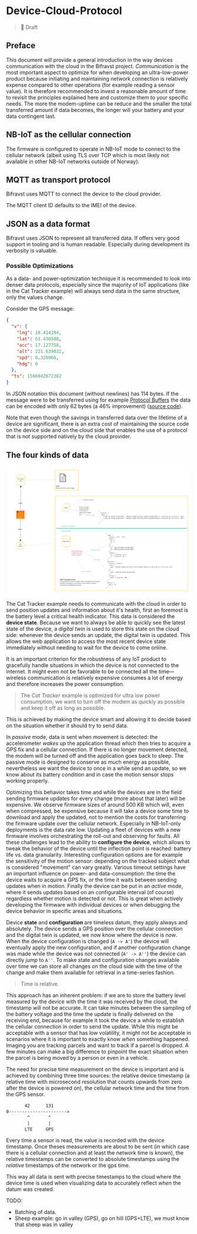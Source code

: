 # Device-Cloud-Protocol

> 🚧 Draft

## Preface

This document will provide a general introduction in the way devices
communication with the cloud in the Bifravst project. _Communication_ is the
most important aspect to optimize for when developing an ultra-low-power product
because initiating and maintaining network connection is relatively expense
compared to other operations (for example reading a sensor value). It is
therefore recommended to invest a reasonable amount of time to revisit the
principles explained here and customize them to your specific needs. The more
the modem-uptime can be reduce and the smaller the total transferred amount if
data becomes, the longer will your battery and your data contingent last.

## NB-IoT as the cellular connection

The firmware is configured to operate in NB-IoT mode to connect to the cellular
network (albeit using TLS over TCP which is most likely not available in other
NB-IoT networks outside of Norway).

## MQTT as transport protocol

Bifravst uses MQTT to connect the device to the cloud provider.

The MQTT client ID defaults to the IMEI of the device.

## JSON as a data format

Bifravst uses JSON to represent all transferred data. If offers very good
support in tooling and is human readable. Especially during development its
verbosity is valuable.

### Possible Optimizations

As a data- and power-optimization technique it is recommended to look into
denser data protocols, especially since the majority of IoT applications (like
in the Cat Tracker example) will always send data in the same structure, only
the values change.

Consider the GPS message:

```json
{
  "v": {
    "lng": 10.414394,
    "lat": 63.430588,
    "acc": 17.127758,
    "alt": 221.639832,
    "spd": 0.320966,
    "hdg": 0
  },
  "ts": 1566042672382
}
```

In JSON notation this document (without newlines) has 114 bytes. If the message
were to be transferred using for example
[Protocol Buffers](https://developers.google.com/protocol-buffers/) the data can
be encoded with only 62 bytes (a 46% improvement)
([source code](https://gist.github.com/coderbyheart/34a8e71ffe30af882407544567971efb)).

Note that even though the savings in transferred data over the lifetime of a
device are significant, there is an extra cost of maintaining the source code on
the device side and on the cloud side that enables the use of a protocol that is
not supported natively by the cloud provider.

## The four kinds of data

![Data Protocols](./images/data-protocols.jpg)

The Cat Tracker example needs to communicate with the cloud in order to send
position updates and information about it's health, first an foremost is the
battery level a critical health indicator. This data is considered the **device
state**. Because we want to always be able to quickly see the latest state of
the device, a _digital twin_ is used to store this state on the cloud side:
whenever the device sends an update, the digital twin is updated. This allows
the web application to access the most recent device state immediately without
needing to wait for the device to come online.

It is an important criterion for the robustness of any IoT product to gracefully
handle situations in which the device is not connected to the internet. It might
even not be favorable to be connected all the time&mdash;wireless communication
is relatively expensive consumes a lot of energy and therefore increases the
power consumption.

> The _Cat Tracker_ example is optimized for ultra low power consumption, we
> want to turn off the modem as quickly as possible and keep it off as long as
> possible.

This is achieved by making the device smart and allowing it to decide based on
the situation whether it should try to send data.

In _passive_ mode, data is sent when movement is detected: the accelerometer
_wakes up_ the application thread which then tries to acquire a GPS fix and a
cellular connection. If there is no longer movement detected, the modem will be
turned off and the application goes back to sleep. The passive mode is designed
to conserve as much energy as possible, nevertheless we want the device to once
in a while send an update, so we know about its battery condition and in case
the motion sensor stops working properly.

Optimizing this behavior takes time and while the devices are in the field
sending firmware updates for every change (more about that later) will be
expensive. We observe firmware sizes of around 500 KB which will, even when
compressed, be expensive because it will take a device some time to download and
apply the updated, not to mention the costs for transferring the firmware update
over the cellular network. Especially in NB-IoT-only deployments is the data
rate low. Updating a fleet of devices with a new firmware involves orchestrating
the roll-out and observing for faults. All these challenges lead to the ability
to **configure the device**, which allows to tweak the behavior of the device
until the inflection point is reached: battery life vs. data granularity.
Interesting configuration options are for example the sensitivity of the motion
sensor: depending on the tracked subject what is considered "movement" can vary
greatly. Various timeout settings have an important influence on power- and
data-consumption: the time the device waits to acquire a GPS fix, or the time it
waits between sending updates when in motion. Finally the device can be put in
an _active_ mode, where it sends updates based on an configurable interval (of
course) regardless whether motion is detected or not. This is great when
actively developing the firmware with individual devices or when debugging the
device behavior in specific areas and situations.

Device **state** and **configuration** are timeless datum, they apply always and
absolutely. The device sends a GPS position over the cellular connection and the
digital twin is updated, we now know where the device is _now_. When the device
configuration is changed (`A -> A'`) the device will eventually apply the new
configuration, and if another configuration change was made while the device was
not connected (`A' -> A''`) the device can directly _jump_ to `A''`. To make
state and configuration changes available over time we can store all changes on
the cloud side with the time of the change and make them available for retrieval
in a time-series fashion.

> Time is relative.

This approach has an inherent problem: if we are to store the battery level
measured by the device with the time it was received by the cloud, the timestamp
will not be accurate. It can take minutes between the sampling of the battery
voltage and the time the update is finally delivered on the receiving end,
because for example it took the device a while to establish the cellular
connection in order to send the update. While this might be acceptable with a
sensor that has low volatility, it might not be acceptable in scenarios where it
is important to exactly know _when_ something happened. Imaging you are tracking
parcels and want to track if a parcel is dropped. A few minutes can make a big
difference to pinpoint the exact situation when the parcel is being moved by a
person or even in a vehicle.

The need for precise time measurement on the device is important and is achieved
by combining three time sources: the relative device timestamp (a relative time
with microsecond resolution that counts upwards from zero after the device is
powered on), the cellular network time and the time from the GPS sensor.

```
       42      131
0---------------------->
        ^       ^
        |       |
       LTE     GPS
```

Every time a sensor is read, the value is recorded with the device timestamp.
Once theses measurements are about to be sent (in which case there is a cellular
connection and at least the network time is known), the relative timestamps can
be converted to absolute timestamps using the _relative_ timestamps of the
network or the gps time.

This way all data is sent with precise timestamps to the cloud where the device
time is used when visualizing data to accurately reflect _when_ the datum was
created.

TODO:

- Batching of data.
- Sheep example: go in valley (GPS), go on hill (GPS+LTE), we must know that
  sheep was in valley
